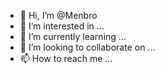 - 👋 Hi, I’m @Menbro
- 👀 I’m interested in ...
- 🌱 I’m currently learning ...
- 💞️ I’m looking to collaborate on ...
- 📫 How to reach me ...

<!---
Menbro/Menbro is a ✨ special ✨ repository because its `README.md` (this file) appears on your GitHub profile.
You can click the Preview link to take a look at your changes.
--->
